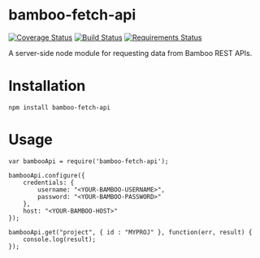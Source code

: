 # bamboo-fetch-api

[![Coverage Status](https://coveralls.io/repos/drewwalker/bamboo-fetch-api/badge.svg?branch=master&service=bitbucket)](https://coveralls.io/bitbucket/drewwalker/bamboo-fetch-api?branch=master)
[![Build Status](https://travis-ci.org/drew-walker/bamboo-fetch-api.svg?branch=master)](https://travis-ci.org/drew-walker/bamboo-fetch-api)
[![Requirements Status](https://requires.io/bitbucket/drewwalker/bamboo-fetch-api/requirements.svg?branch=master)](https://requires.io/bitbucket/drewwalker/bamboo-fetch-api/requirements/?branch=master)

A server-side node module for requesting data from Bamboo REST APIs.

# Installation

    npm install bamboo-fetch-api

# Usage

    var bambooApi = require('bamboo-fetch-api');

    bambooApi.configure({
        credentials: {
            username: "<YOUR-BAMBOO-USERNAME>",
            password: "<YOUR-BAMBOO-PASSWORD>"
        },
        host: "<YOUR-BAMBOO-HOST>"
    });

    bambooApi.get("project", { id : "MYPROJ" }, function(err, result) {
        console.log(result);
    });
